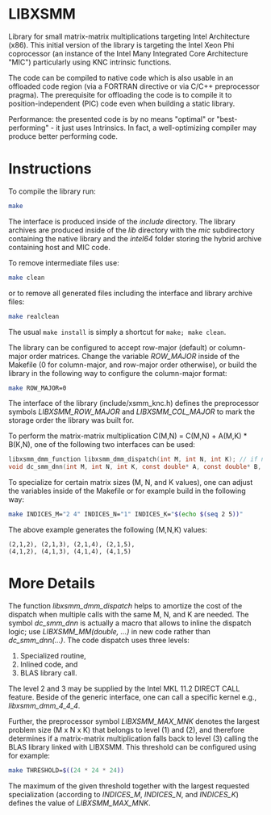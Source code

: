 LIBXSMM
=======
Library for small matrix-matrix multiplications targeting Intel Architecture (x86). This initial version of the library is targeting the Intel Xeon Phi coprocessor (an instance of the Intel Many Integrated Core Architecture "MIC") particularly using KNC intrinsic functions.

The code can be compiled to native code which is also usable in an offloaded code region (via a FORTRAN directive or via C/C++ preprocessor pragma). The prerequisite for offloading the code is to compile it to position-independent (PIC) code even when building a static library.

Performance: the presented code is by no means "optimal" or "best-performing" - it just uses Intrinsics. In fact, a well-optimizing compiler may produce better performing code.

Instructions
============
To compile the library run:

```sh
make
```

The interface is produced inside of the *include* directory. The library archives are produced inside of the *lib* directory with the *mic* subdirectory containing the native library and the *intel64* folder storing the hybrid archive containing host and MIC code.

To remove intermediate files use:

```sh
make clean
```

or to remove all generated files including the interface and library archive files:

```sh
make realclean
```

The usual `make install` is simply a shortcut for `make; make clean`.

The library can be configured to accept row-major (default) or column-major order matrices. Change the variable *ROW_MAJOR* inside of the Makefile (0 for column-major, and row-major order otherwise), or build the library in the following way to configure the column-major format:

```sh
make ROW_MAJOR=0
```

The interface of the library (include/xsmm_knc.h) defines the preprocessor symbols *LIBXSMM_ROW_MAJOR* and *LIBXSMM_COL_MAJOR* to mark the storage order the library was built for.

To perform the matrix-matrix multiplication C(M,N) = C(M,N) + A(M,K) \* B(K,N), one of the following two interfaces can be used:

```C
libxsmm_dmm_function libxsmm_dmm_dispatch(int M, int N, int K); // if non-zero call (*function)(M, N, K)
void dc_smm_dnn(int M, int N, int K, const double* A, const double* B, double* C); // automatic dispatch
```

To specialize for certain matrix sizes (M, N, and K values), one can adjust the variables inside of the Makefile or for example build in the following way:

```sh
make INDICES_M="2 4" INDICES_N="1" INDICES_K="$(echo $(seq 2 5))"
```

The above example generates the following (M,N,K) values:

```
(2,1,2), (2,1,3), (2,1,4), (2,1,5),
(4,1,2), (4,1,3), (4,1,4), (4,1,5)
```

More Details
============
The function *libxsmm_dmm_dispatch* helps to amortize the cost of the dispatch when multiple calls with the same M, N, and K are needed. The symbol *dc_smm_dnn* is actually a macro that allows to inline the dispatch logic; use *LIBXSMM_MM(double, ...)* in new code rather than *dc_smm_dnn(...)*. The code dispatch uses three levels:

1. Specialized routine,
2. Inlined code, and
3. BLAS library call.

The level 2 and 3 may be supplied by the Intel MKL 11.2 DIRECT CALL feature. Beside of the generic interface, one can call a specific kernel e.g., *libxsmm_dmm_4_4_4*.

Further, the preprocessor symbol *LIBXSMM_MAX_MNK* denotes the largest problem size (M x N x K) that belongs to level (1) and (2), and therefore determines if a matrix-matrix multiplication falls back to level (3) calling the BLAS library linked with LIBXSMM. This threshold can be configured using for example:

```sh
make THRESHOLD=$((24 * 24 * 24))
```

The maximum of the given threshold together with the largest requested specialization (according to *INDICES_M*, *INDICES_N*, and *INDICES_K*) defines the value of *LIBXSMM_MAX_MNK*.
